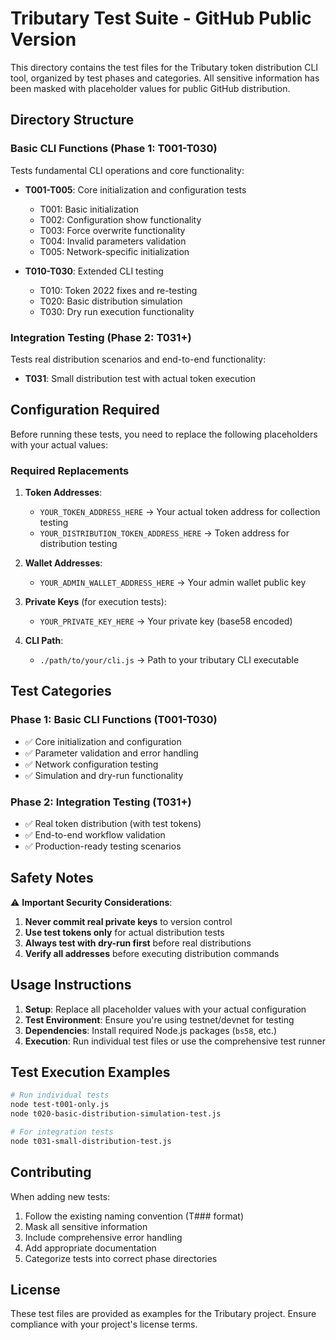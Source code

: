 # Tributary Test Suite - GitHub Public Version

This directory contains the test files for the Tributary token distribution CLI tool, organized by test phases and categories. All sensitive information has been masked with placeholder values for public GitHub distribution.

## Directory Structure

### Basic CLI Functions (Phase 1: T001-T030)
Tests fundamental CLI operations and core functionality:

- **T001-T005**: Core initialization and configuration tests
  - T001: Basic initialization
  - T002: Configuration show functionality
  - T003: Force overwrite functionality
  - T004: Invalid parameters validation
  - T005: Network-specific initialization

- **T010-T030**: Extended CLI testing
  - T010: Token 2022 fixes and re-testing
  - T020: Basic distribution simulation
  - T030: Dry run execution functionality

### Integration Testing (Phase 2: T031+)
Tests real distribution scenarios and end-to-end functionality:

- **T031**: Small distribution test with actual token execution

## Configuration Required

Before running these tests, you need to replace the following placeholders with your actual values:

### Required Replacements

1. **Token Addresses**:
   - `YOUR_TOKEN_ADDRESS_HERE` → Your actual token address for collection testing
   - `YOUR_DISTRIBUTION_TOKEN_ADDRESS_HERE` → Token address for distribution testing

2. **Wallet Addresses**:
   - `YOUR_ADMIN_WALLET_ADDRESS_HERE` → Your admin wallet public key

3. **Private Keys** (for execution tests):
   - `YOUR_PRIVATE_KEY_HERE` → Your private key (base58 encoded)

4. **CLI Path**:
   - `./path/to/your/cli.js` → Path to your tributary CLI executable

## Test Categories

### Phase 1: Basic CLI Functions (T001-T030)
- ✅ Core initialization and configuration
- ✅ Parameter validation and error handling
- ✅ Network configuration testing
- ✅ Simulation and dry-run functionality

### Phase 2: Integration Testing (T031+)
- ✅ Real token distribution (with test tokens)
- ✅ End-to-end workflow validation
- ✅ Production-ready testing scenarios

## Safety Notes

⚠️ **Important Security Considerations**:

1. **Never commit real private keys** to version control
2. **Use test tokens only** for actual distribution tests
3. **Always test with dry-run first** before real distributions
4. **Verify all addresses** before executing distribution commands

## Usage Instructions

1. **Setup**: Replace all placeholder values with your actual configuration
2. **Test Environment**: Ensure you're using testnet/devnet for testing
3. **Dependencies**: Install required Node.js packages (`bs58`, etc.)
4. **Execution**: Run individual test files or use the comprehensive test runner

## Test Execution Examples

```bash
# Run individual tests
node test-t001-only.js
node t020-basic-distribution-simulation-test.js

# For integration tests
node t031-small-distribution-test.js
```

## Contributing

When adding new tests:
1. Follow the existing naming convention (T### format)
2. Mask all sensitive information
3. Include comprehensive error handling
4. Add appropriate documentation
5. Categorize tests into correct phase directories

## License

These test files are provided as examples for the Tributary project. Ensure compliance with your project's license terms.